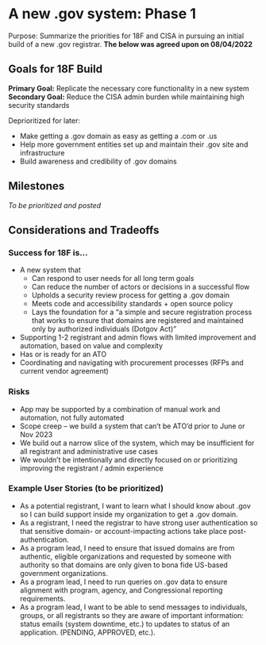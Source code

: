 # A new .gov system: Phase 1
Purpose: Summarize the priorities for 18F and CISA in pursuing an initial build of a new .gov registrar.
**The below was agreed upon on 08/04/2022**

## Goals for 18F Build
**Primary Goal:** Replicate the necessary core functionality in a new system
**Secondary Goal:** Reduce the CISA admin burden while maintaining high security standards

Deprioritized for later:
* Make getting a .gov domain as easy as getting a .com or .us 
* Help more government entities set up and maintain their .gov site and infrastructure
* Build awareness and credibility of .gov domains

## Milestones
_To be prioritized and posted_

## Considerations and Tradeoffs
### Success for 18F is...
* A new system that 
  * Can respond to user needs for all long term goals
  * Can reduce the number of actors or decisions in a successful flow
  * Upholds a security review process for getting a .gov domain
  * Meets code and accessibility standards + open source policy
  * Lays the foundation for a “a simple and secure registration process that works to ensure that domains are registered and maintained only by authorized individuals (Dotgov Act)”
* Supporting 1-2 registrant and admin flows with limited improvement and automation, based on value and complexity
* Has or is ready for an ATO
* Coordinating and navigating with procurement processes (RFPs and current vendor agreement) 

### Risks 
* App may be supported by a combination of manual work and automation, not fully automated
* Scope creep – we build a system that can’t be ATO’d prior to June or Nov 2023
* We build out a narrow slice of the system, which may be insufficient for all registrant and administrative use cases
* We wouldn’t be intentionally and directly focused on or prioritizing improving the registrant / admin experience 

### Example User Stories (to be prioritized)
* As a potential registrant, I want to learn what I should know about .gov so I can build support inside my organization to get a .gov domain.
* As a registrant, I need the registrar to have strong user authentication so that sensitive domain- or account-impacting actions take place post-authentication.
* As a program lead, I need to ensure that issued domains are from authentic, eligible organizations and requested by someone with authority so that domains are only given to bona fide US-based government organizations.
* As a program lead, I need to run queries on .gov data to ensure alignment with program, agency, and Congressional reporting requirements.
* As a program lead, I want to be able to send messages to individuals, groups, or all registrants so they are aware of important information: status emails (system downtime, etc.) to updates to status of an application. (PENDING, APPROVED, etc.).
